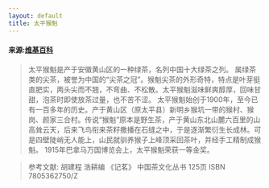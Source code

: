```yaml
---
layout: default
title: 太平猴魁
---
```


#### 来源:[维基百科][1]
> 太平猴魁是产于安徽黄山区的一种绿茶，名列中国十大绿茶之列。
属绿茶类的尖茶，被誉为中国的“尖茶之冠”。猴魁尖茶的外形奇特，特点是叶芽挺直肥实，两头尖而不翘，不弯曲、不松散。太平猴魁滋味鲜爽醇厚，回味甘甜，泡茶时即使放茶过量，也不苦不涩。
太平猴魁始创于1900年，至今已有一百多年的历史。产于黄山区（原太平县）新明乡猴坑一带的猴村、猴岗、颜家三合村。传说“猴魁”原本是野生茶，产于黄山东北山麓六百里的山高耸云天，后来飞鸟衔来茶籽撒播在石缝之中，于是逐渐繁衍生长成林。可是四壁陡峭无人能上，山民就驯养猴子上峰顶采回茶叶，并经手工精制成猴魁。
1915年巴拿马万国博览会上，太平猴魁荣获一等金奖。

> 参考文献: 胡建程 浩耕编 《记茗》 中国茶文化丛书 125页 ISBN 7805362750/Z


[1]:http://zh.wikipedia.org/wiki/%E5%A4%AA%E5%B9%B3%E7%8C%B4%E9%AD%81